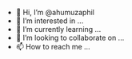 - 👋 Hi, I’m @ahumuzaphil
- 👀 I’m interested in ...
- 🌱 I’m currently learning ...
- 💞️ I’m looking to collaborate on ...
- 📫 How to reach me ...

<!---
ahumuzaphil/ahumuzaphil is a ✨ special ✨ repository because its `README.md` (this file) appears on your GitHub profile.
You can click the Preview link to take a look at your changes.
--->
